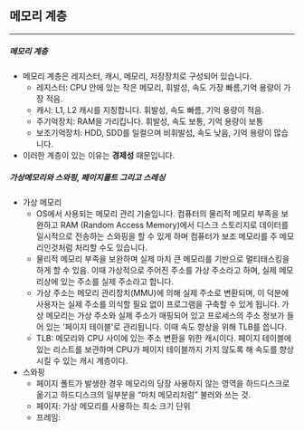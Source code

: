 ## 메모리 계층

----

##### 메모리 계층

- 메모리 계층은 레지스터, 캐시, 메모리, 저장장치로 구성되어 있습니다.
  - 레지스터: CPU 안에 있는 작은 메모리, 휘발성, 속도 가장 빠름,기억 용량이 가장 적음.
  - 캐시: L1, L2 캐시를 지칭합니다. 휘발성, 속도 빠름, 기억 용량이 적음.
  - 주기억장치: RAM을 가리킵니다. 휘발성, 속도 보통, 기억 용량이 보통
  - 보조기억장치: HDD, SDD를 일컬으며 비휘발성, 속도 낮음, 기억 용량이 많습니다.
- 이러한 계층이 있는 이유는 **경제성** 때문입니다.



##### 가상메모리와 스와핑, 페이지폴트 그리고 스레싱

- 가상 메모리
  - OS에서 사용되는 메모리 관리 기술입니다. 
    컴퓨터의 물리적 메모리 부족을 보완하고 RAM (Random Access Memory)에서 디스크 스토리지로 데이터를 일시적으로 전송하는 스와핑을 할 수 있게 하며 컴퓨터가 보조 메모리를 주 메모리인것처럼 처리할 수도 있습니다.
  - 물리적 메모리 부족을 보완하며 실제 마치 큰 메모리를 기반으로 멀티태스킹을 하게 할 수 있음.
    이때 가상적으로 주어진 주소를 가상 주소라고 하며, 실제 메모리상에 있는 주소를 실제 주소라고 합니다.
  - 가상 주소는 메모리 관리장치(MMU)에 의해 실제 주소로 변환되며, 이 덕분에 사용자는 실제 주소를 의식할 필요 없이 프로그램을 구축할 수 있게 됩니다.
    가상 메모리는 가상 주소와 실제 주소가 매핑되어 있고 프로세스의 주소 정보가 들어 있는 '페이지 테이블'로 관리됩니다.
    이때 속도 향상을 위해 TLB를 씁니다.
  - TLB: 메모리와 CPU 사이에 있는 주소 변환을 위한 캐시이다. 페이지 테이블에 있는 리스트를 보관하며 CPU가 페이지 테이블까지 가지 않도록 해 속도를 향상시킬 수 있는 캐시 계층이다.
- 스와핑
  - 페이지 폴트가 발생한 경우 메모리의 당장 사용하지 않는 영역을 하드디스크로 옮기고 하드디스크의 일부분을 “마치 메모리처럼” 불러와 쓰는 것.
  - 페이지: 가상 메모리를 사용하는 최소 크기 단위
  - 프레임: 
